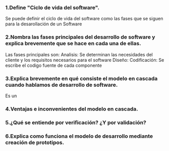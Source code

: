  ### 1.Define "Ciclo de vida del software".
Se puede definir el ciclo de vida del software como las fases que se siguen para la desarollación de un Software

 ### 2.Nombra las fases principales del desarrollo de software y explica brevemente que se hace en cada una de ellas.
Las fases principales son:
Analisis: Se determinan las necesidades del cliente y los requisitos necesarios para el software
Diseño: 
Codificación: Se escribe el codigo fuente de cada componente
 ### 3.Explica brevemente en qué consiste el modelo en cascada cuando hablamos de desarrollo de software.
 Es un 

 ### 4.Ventajas e inconvenientes del modelo en cascada.

 ### 5.¿Qué se entiende por verificación? ¿Y por validación?

 ### 6.Explica como funciona el modelo de desarrollo mediante creación de prototipos.
